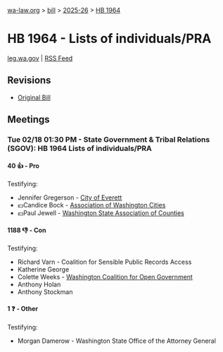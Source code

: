 [wa-law.org](/) > [bill](/bill/) > [2025-26](/bill/2025-26/) > [HB 1964](/bill/2025-26/hb/1964/)

# HB 1964 - Lists of individuals/PRA
[leg.wa.gov](https://app.leg.wa.gov/billsummary?BillNumber=1964&Year=2025&Initiative=false) | [RSS Feed](./rss.xml)

## Revisions
* [Original Bill](1/)

## Meetings
### Tue 02/18 01:30 PM - State Government & Tribal Relations (SGOV): HB 1964 Lists of individuals/PRA
#### 40 👍 - Pro
Testifying:
* Jennifer Gregerson - [City of Everett](/org/city_of_everett/)
* 💵Candice Bock - [Association of Washington Cities](/org/association_of_washington_cities/)
* 💵Paul Jewell - [Washington State Association of Counties](/org/washington_state_association_of_counties/)

#### 1188 👎 - Con
Testifying:
* Richard Varn - Coalition for Sensible Public Records Access
* Katherine George
* Colette Weeks - [Washington Coalition for Open Government](/org/washington_coalition_for_open_government/)
* Anthony Holan
* Anthony Stockman

#### 1 ❓ - Other
Testifying:
* Morgan Damerow - Washington State Office of the Attorney General
